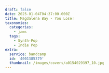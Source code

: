 ```yaml
---
draft: false
date: 2025-01-04T04:37:00.000Z
title: Magdalena Bay - You Lose!
taxonomies:
  categories:
    - jams
  tags:
    - Synth-Pop
    - Indie Pop
extra:
  service: bandcamp
  id: '4001385379'
  thumbnail: /images/covers/a0154029397_10.jpg
---
```


